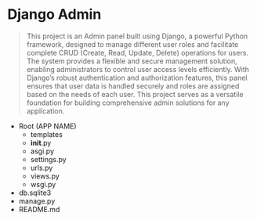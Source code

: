 # Django Admin

> This project is an Admin panel built using Django, a powerful Python framework, designed to manage different user roles and facilitate complete CRUD (Create, Read, Update, Delete) operations for users. The system provides a flexible and secure management solution, enabling administrators to control user access levels efficiently. With Django’s robust authentication and authorization features, this panel ensures that user data is handled securely and roles are assigned based on the needs of each user. This project serves as a versatile foundation for building comprehensive admin solutions for any application.

- Root (APP NAME)
    - templates
    - __init__.py
    - asgi.py
    - settings.py
    - urls.py
    - views.py
    - wsgi.py
- db.sqlite3
- manage.py
- README.md